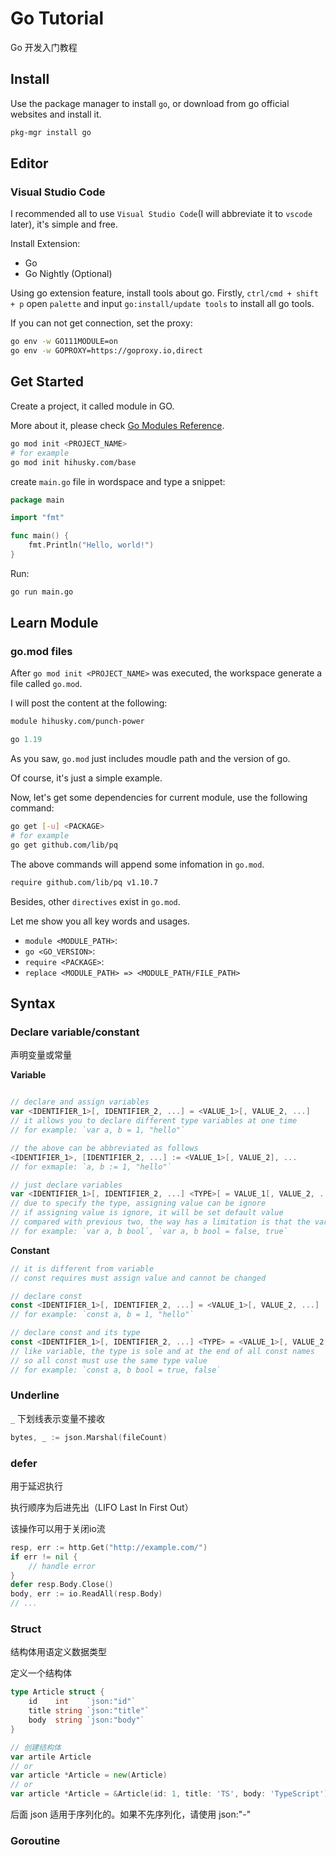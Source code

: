 # Go Tutorial

Go 开发入门教程

## Install

Use the package manager to install `go`, or download from go official websites and install it.

```sh
pkg-mgr install go
```

## Editor

### Visual Studio Code

I recommended all to use `Visual Studio Code`(I will abbreviate it to `vscode` later), it's simple and free.

Install Extension:

- Go
- Go Nightly (Optional)

Using go extension feature, install tools about go. Firstly, `ctrl/cmd + shift + p` open `palette` and input `go:install/update tools` to install all go tools.

If you can not get connection, set the proxy:

```sh
go env -w GO111MODULE=on
go env -w GOPROXY=https://goproxy.io,direct
```

## Get Started

Create a project, it called module in GO.

More about it, please check [Go Modules Reference](https://go.dev/ref/mod).

```sh
go mod init <PROJECT_NAME>
# for example
go mod init hihusky.com/base
```

create `main.go` file in wordspace and type a snippet:

```go
package main

import "fmt"

func main() {
	fmt.Println("Hello, world!")
}
```

Run:

```sh
go run main.go
```

## Learn Module

### go.mod files

After `go mod init <PROJECT_NAME>` was executed, the workspace generate a file called `go.mod`.

I will post the content at the following:

```go.mod
module hihusky.com/punch-power

go 1.19
```

As you saw, `go.mod` just includes moudle path and the version of go.

Of course, it's just a simple example.

Now, let's get some dependencies for current module, use the following command:

```sh
go get [-u] <PACKAGE>
# for example
go get github.com/lib/pq
```

The above commands will append some infomation in `go.mod`.

```sh
require github.com/lib/pq v1.10.7
```

Besides, other `directives` exist in `go.mod`.

Let me show you all key words and usages.

- `module <MODULE_PATH>`:
- `go <GO_VERSION>`:
- `require <PACKAGE>`:
- `replace <MODULE_PATH> => <MODULE_PATH/FILE_PATH>` 


## Syntax

### Declare variable/constant

声明变量或常量

**Variable**

```go

// declare and assign variables
var <IDENTIFIER_1>[, IDENTIFIER_2, ...] = <VALUE_1>[, VALUE_2, ...]
// it allows you to declare different type variables at one time
// for example: `var a, b = 1, "hello"`

// the above can be abbreviated as follows
<IDENTIFIER_1>, [IDENTIFIER_2, ...] := <VALUE_1>[, VALUE_2], ...
// for exmaple: `a, b := 1, "hello"`

// just declare variables
var <IDENTIFIER_1>[, IDENTIFIER_2, ...] <TYPE>[ = VALUE_1[, VALUE_2, ...]]
// due to specify the type, assigning value can be ignore
// if assigning value is ignore, it will be set default value
// compared with previous two, the way has a limitation is that the variable must has the same type, because type is sole and must declare at the end of all variable name
// for example: `var a, b bool`, `var a, b bool = false, true`
```

**Constant**

```go
// it is different from variable
// const requires must assign value and cannot be changed

// declare const
const <IDENTIFIER_1>[, IDENTIFIER_2, ...] = <VALUE_1>[, VALUE_2, ...]
// for example: `const a, b = 1, "hello"`

// declare const and its type
const <IDENTIFIER_1>[, IDENTIFIER_2, ...] <TYPE> = <VALUE_1>[, VALUE_2, ...]
// like variable, the type is sole and at the end of all const names
// so all const must use the same type value
// for example: `const a, b bool = true, false`
```

### Underline

`_` 下划线表示变量不接收

```go
bytes, _ := json.Marshal(fileCount)
```


### defer

用于延迟执行

执行顺序为后进先出（LIFO Last In First Out）

该操作可以用于关闭io流

```go
resp, err := http.Get("http://example.com/")
if err != nil {
	// handle error
}
defer resp.Body.Close()
body, err := io.ReadAll(resp.Body)
// ...
```

### Struct

结构体用语定义数据类型

定义一个结构体

```go
type Article struct {
	id    int    `json:"id"`
	title string `json:"title"`
	body  string `json:"body"`
}

// 创建结构体
var artile Article
// or
var article *Article = new(Article)
// or
var article *Article = &Article(id: 1, title: 'TS', body: 'TypeScript')
```

后面 json 适用于序列化的。如果不先序列化，请使用 json:"-"



### Goroutine


```

```
